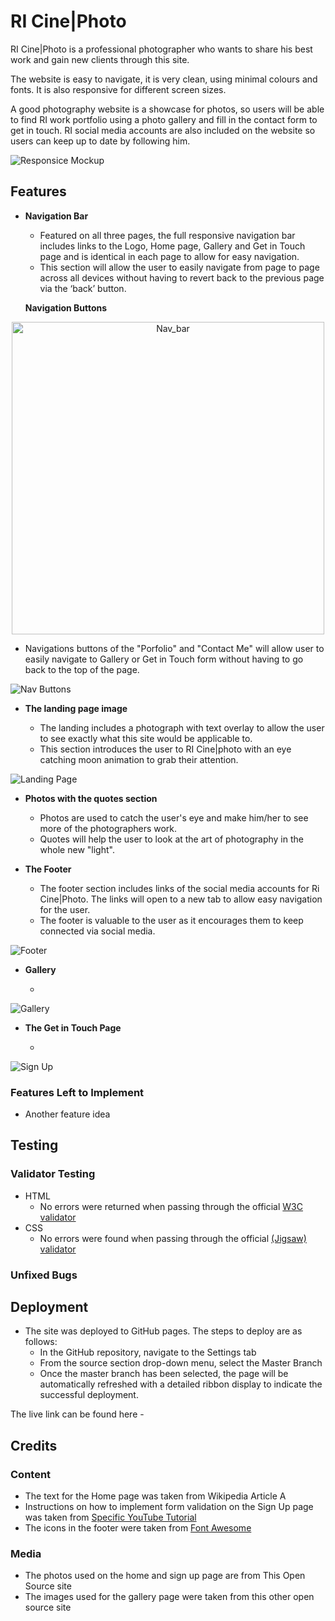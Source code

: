 # RI Cine|Photo

RI Cine|Photo is a professional photographer who wants to share his best work and gain new clients through this site.

The website is easy to navigate, it is very clean, using minimal colours and fonts. It is also responsive for different screen sizes.

A good photography website is a showcase for photos, so users will be able to find RI work portfolio using a photo gallery and fill in the contact form to get in touch. RI social media accounts are also included on the website so users can keep up to date by following him.

![Responsice Mockup]()

## Features 

- __Navigation Bar__

  - Featured on all three pages, the full responsive navigation bar includes links to the Logo, Home page, Gallery and Get in Touch page and is identical in each page to allow for easy navigation.
  - This section will allow the user to easily navigate from page to page across all devices without having to revert back to the previous page via the ‘back’ button.  

  __Navigation Buttons__

<p align="center"><img src="https://res.cloudinary.com/dcydt01ed/image/upload/v1674260943/nav_bar_lenxza.webp" width="500px" height="auto"  alt="Nav_bar"></p>


  - Navigations buttons of the "Porfolio" and "Contact Me" will allow user to easily navigate to Gallery or Get in Touch form without having to go back to the top of the page.

![Nav Buttons]()

- __The landing page image__

  - The landing includes a photograph with text overlay to allow the user to see exactly what this site would be applicable to. 
  - This section introduces the user to RI Cine|photo with an eye catching moon animation to grab their attention.

![Landing Page]()

- __Photos with the quotes section__

  - Photos are used to catch the user's eye and make him/her to see more of the photographers work.
  - Quotes will help the user to look at the art of photography in the whole new "light".

- __The Footer__ 

  - The footer section includes links of the social media accounts for Ri Cine|Photo. The links will open to a new tab to allow easy navigation for the user. 
  - The footer is valuable to the user as it encourages them to keep connected via social media.

![Footer]()

- __Gallery__

  -  

![Gallery]()

- __The Get in Touch Page__

  -  

![Sign Up]()


### Features Left to Implement

- Another feature idea

## Testing 

### Validator Testing 

- HTML
  - No errors were returned when passing through the official [W3C validator]()
- CSS
  - No errors were found when passing through the official [(Jigsaw) validator]()

### Unfixed Bugs



## Deployment

- The site was deployed to GitHub pages. The steps to deploy are as follows: 
  - In the GitHub repository, navigate to the Settings tab 
  - From the source section drop-down menu, select the Master Branch
  - Once the master branch has been selected, the page will be automatically refreshed with a detailed ribbon display to indicate the successful deployment. 

The live link can be found here - 


## Credits 



### Content 

- The text for the Home page was taken from Wikipedia Article A
- Instructions on how to implement form validation on the Sign Up page was taken from [Specific YouTube Tutorial](https://www.youtube.com/)
- The icons in the footer were taken from [Font Awesome](https://fontawesome.com/)

### Media

- The photos used on the home and sign up page are from This Open Source site
- The images used for the gallery page were taken from this other open source site
